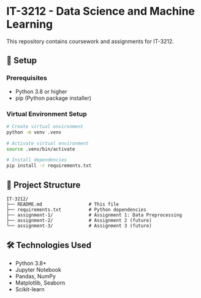 # IT-3212 - Data Science and Machine Learning

This repository contains coursework and assignments for IT-3212.

## 🚀 Setup

### Prerequisites

- Python 3.8 or higher
- pip (Python package installer)

### Virtual Environment Setup

```bash
# Create virtual environment
python -m venv .venv

# Activate virtual environment
source .venv/bin/activate

# Install dependencies
pip install -r requirements.txt
```

## 📁 Project Structure

```
IT-3212/
├── README.md                 # This file
├── requirements.txt          # Python dependencies
├── assignment-1/             # Assignment 1: Data Preprocessing
├── assignment-2/             # Assignment 2 (future)
└── assignment-3/             # Assignment 3 (future)
```

## 🛠 Technologies Used

- Python 3.8+
- Jupyter Notebook
- Pandas, NumPy
- Matplotlib, Seaborn
- Scikit-learn
